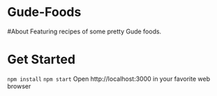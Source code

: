 # Gude-Foods


#About
Featuring recipes of some pretty Gude foods.

# Get Started
`npm install`
`npm start`
Open http://localhost:3000 in your favorite web browser
